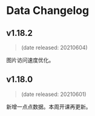 
# Data Changelog

## v1.18.2

> (date released: 20210604)

图片访问速度优化。


## v1.18.0

> (date released: 20210601)

新增一点点数据。本周开课再更新。


